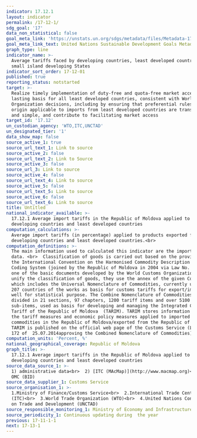 ```yaml
---
indicator: 17.12.1
layout: indicator
permalink: /17-12-1/
sdg_goal: '17'
data_non_statistical: false
goal_meta_link: 'https://unstats.un.org/sdgs/metadata/files/Metadata-17-12-01.pdf'
goal_meta_link_text: United Nations Sustainable Development Goals Metadata (pdf 468kB)
graph_type: line
indicator_name: >-
  Average tariffs faced by developing countries, least developed countries and
  small island developing States
indicator_sort_order: 17-12-01
published: true
reporting_status: notstarted
target: >-
  Realize timely implementation of duty-free and quota-free market access on a
  lasting basis for all least developed countries, consistent with World Trade
  Organization decisions, including by ensuring that preferential rules of
  origin applicable to imports from least developed countries are transparent
  and simple, and contribute to facilitating market access
target_id: '17.12'
un_custodian_agency: 'WTO,ITC,UNCTAD'
un_designated_tier: '1'
data_show_map: false
source_active_1: true
source_url_text_1: Link to source
source_active_2: false
source_url_text_2: Link to Source
source_active_3: false
source_url_3: Link to source
source_active_4: false
source_url_text_4: Link to source
source_active_5: false
source_url_text_5: Link to source
source_active_6: false
source_url_text_6: Link to source
title: Untitled
national_indicator_available: >-
  17.12.1 Average import tariffs in the Republic of Moldova applied to
  developing countries and least developed countries
computation_calculations: >-
  Average import tariffs (in percentage) applied to products exported from
  developing countries and least developed countries.<br>
computation_definitions: >-
  The main information used to calculated this indicator are the import tariff
  data. <br>  Classification of goods is carried out based on the provisions of
  the International Convention on the Harmonised Commodity Description and
  Coding System (joined by the Republic of Moldova in 2004 via Law No. 112 ), is
  one of the basic documents developed by the World Customs Organization. To
  unify the classification of goods, they use the annex of the given Convention,
  which includes the Universal Nomenclature of Commodities, currently used by
  207 countries of the works as basis for customs tariffs for export/import, as
  well for statistical purpose. The Combine Nomenclature of Commodities is
  divided in 21 sections, 97 chapters, 1200 tariff items and over 5100 tariff
  sub-items, used as basis for developing and managing the Integrated Customs
  Tariff of the Republic of Moldova  (TARIM). TARIM stores information regarding
  the tariff measures and economic policy measures applied to imported
  commodities in the Republic of Moldova/exported from the Republic of Moldova.
  TARIM is published on the official web page of the Customs Service (Law No.
  172 of  25.07.2014approving the Combined Nomenclature of Commodities).
computation_units: 'Percent, %'
national_geographical_coverage: Republic of Moldova
graph_title: >-
  17.12.1 Average import tariffs in the Republic of Moldova applied to
  developing countries and least developed countries 
source_data_source_1: >-
  1) administrative data<br>  2) [ITC (MAcMap)](http://www.macmap.org)<br>  3)
  OMC (BID)
source_data_supplier_1: Customs Service
source_organisation_1: >-
  1.Ministry of Finance/Customs Service<br>  2.International Trade Centre
  (ITC)<br>  3.World Trade Organization (WTO)<br>  4.United Nations Conference
  on Trade and Development (UNCTAD)
source_responsible_monitoring_1: Ministry of Economy and Infrastructure
source_periodicity_1: Continuous updating during  the year
previous: 17-11-1-1
next: 17-13-1
---
```

